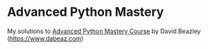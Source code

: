 # Advanced Python Mastery

My solutions to [Advanced Python Mastery Course](https://github.com/dabeaz-course/python-mastery)
by David Beazley (https://www.dabeaz.com)  



